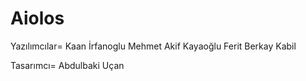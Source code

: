 # Aiolos

Yazılımcılar= Kaan İrfanoglu Mehmet Akif Kayaoğlu Ferit Berkay Kabil

Tasarımcı= Abdulbaki Uçan
